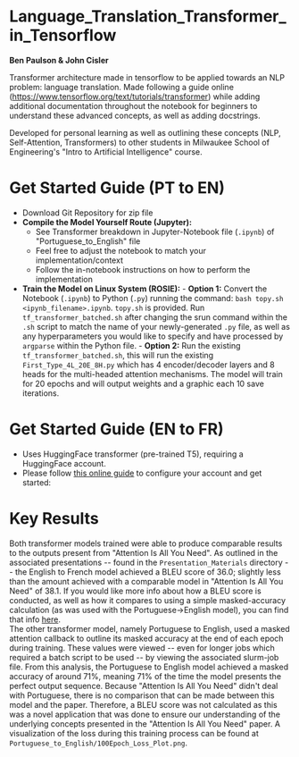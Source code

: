 # Language_Translation_Transformer_in_Tensorflow
**Ben Paulson & John Cisler**

Transformer architecture made in tensorflow to be applied towards an NLP problem: language translation. Made following a guide online (https://www.tensorflow.org/text/tutorials/transformer) while adding additional documentation throughout the notebook for beginners to understand these advanced concepts, as well as adding docstrings.

Developed for personal learning as well as outlining these concepts (NLP, Self-Attention, Transformers) to other students in Milwaukee School of Engineering's "Intro to Artificial Intelligence" course.


# Get Started Guide (PT to EN)
- Download Git Repository for zip file
- **Compile the Model Yourself Route (Jupyter):**
    - See Transformer breakdown in Jupyter-Notebook file (`.ipynb`) of "Portuguese_to_English" file
    - Feel free to adjust the notebook to match your implementation/context
    - Follow the in-notebook instructions on how to perform the implementation
- **Train the Model on Linux System (ROSIE):**
      - **Option 1:** Convert the Notebook (`.ipynb`) to Python (`.py`) running the command: `bash topy.sh <ipynb_filename>.ipynb`. `topy.sh` is provided. Run `tf_transformer_batched.sh` after changing the srun command within the `.sh` script to match the name of your newly-generated `.py` file, as well as any hyperparameters you would like to specify and have processed by `argparse` within the Python file.
      - **Option 2:** Run the existing `tf_transformer_batched.sh`, this will run the existing `First_Type_4L_20E_8H.py` which has 4 encoder/decoder layers and 8 heads for the multi-headed attention mechanisms. The model will train for 20 epochs and will output weights and a graphic each 10 save iterations.


# Get Started Guide (EN to FR)
- Uses HuggingFace transformer (pre-trained T5), requiring a HuggingFace account.
- Please follow [this online guide](https://huggingface.co/docs/transformers/tasks/translation#inference) to configure your account and get started: 

# Key Results
Both transformer models trained were able to produce comparable results to the outputs present from "Attention Is All You Need". As outlined in the associated presentations -- found in the `Presentation_Materials` directory -- the English to French model achieved a BLEU score of 36.0; slightly less than the amount achieved with a comparable model in "Attention Is All You Need" of 38.1. If you would like more info about how a BLEU score is conducted, as well as how it compares to using a simple masked-accuracy calculation (as was used with the Portuguese->English model), you can find that info [here](https://www.youtube.com/watch?v=-UqDljMymMg).<br/>
The other transformer model, namely Portuguese to English, used a masked attention callback to outline its masked accuracy at the end of each epoch during training. These values were viewed -- even for longer jobs which required a batch script to be used -- by viewing the associated slurm-job file. From this analysis, the Portuguese to English model achieved a masked accuracy of around 71%, meaning 71% of the time the model presents the perfect output sequence. Because "Attention Is All You Need" didn't deal with Portuguese, there is no comparison that can be made between this model and the paper. Therefore, a BLEU score was not calculated as this was a novel application that was done to ensure our understanding of the underlying concepts presented in the "Attention Is All You Need" paper. A visualization of the loss during this training process can be found at `Portuguese_to_English/100Epoch_Loss_Plot.png`.
